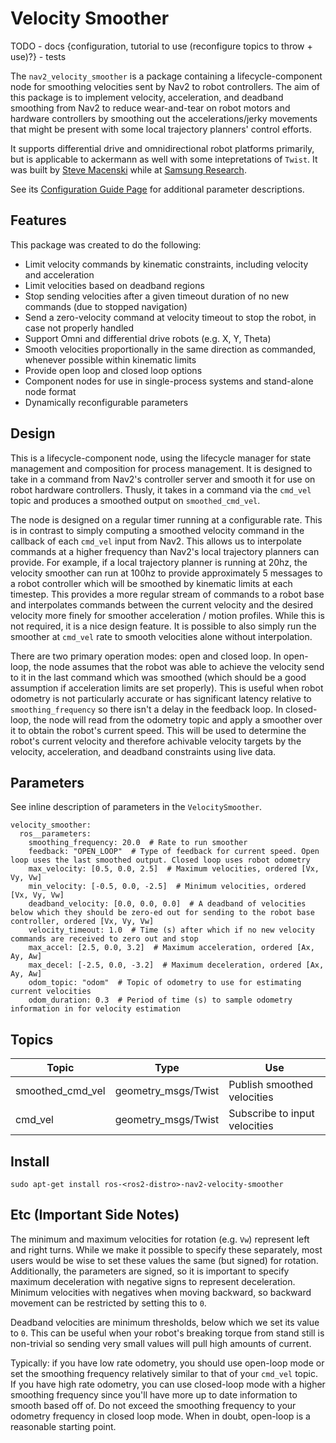 # Velocity Smoother

TODO
	- docs {configuration, tutorial to use (reconfigure topics to throw + use)?}
	- tests


The ``nav2_velocity_smoother`` is a package containing a lifecycle-component node for smoothing velocities sent by Nav2 to robot controllers.
The aim of this package is to implement velocity, acceleration, and deadband smoothing from Nav2 to reduce wear-and-tear on robot motors and hardware controllers by smoothing out the accelerations/jerky movements that might be present with some local trajectory planners' control efforts.

It supports differential drive and omnidirectional robot platforms primarily, but is applicable to ackermann as well with some intepretations of ``Twist``. It was built by [Steve Macenski](https://www.linkedin.com/in/steve-macenski-41a985101/) while at [Samsung Research](https://www.sra.samsung.com/). 

See its [Configuration Guide Page](https://navigation.ros.org/configuration/packages/configuring-velocity-smoother.html) for additional parameter descriptions.

## Features

This package was created to do the following:

- Limit velocity commands by kinematic constraints, including velocity and acceleration
- Limit velocities based on deadband regions
- Stop sending velocities after a given timeout duration of no new commands (due to stopped navigation)
- Send a zero-velocity command at velocity timeout to stop the robot, in case not properly handled
- Support Omni and differential drive robots (e.g. X, Y, Theta)
- Smooth velocities proportionally in the same direction as commanded, whenever possible within kinematic limits
- Provide open loop and closed loop options
- Component nodes for use in single-process systems and stand-alone node format
- Dynamically reconfigurable parameters

## Design

This is a lifecycle-component node, using the lifecycle manager for state management and composition for process management.
It is designed to take in a command from Nav2's controller server and smooth it for use on robot hardware controllers.
Thusly, it takes in a command via the `cmd_vel` topic and produces a smoothed output on `smoothed_cmd_vel`.

The node is designed on a regular timer running at a configurable rate.
This is in contrast to simply computing a smoothed velocity command in the callback of each `cmd_vel` input from Nav2.
This allows us to interpolate commands at a higher frequency than Nav2's local trajectory planners can provide.
For example, if a local trajectory planner is running at 20hz, the velocity smoother can run at 100hz to provide approximately 5 messages to a robot controller which will be smoothed by kinematic limits at each timestep.
This provides a more regular stream of commands to a robot base and interpolates commands between the current velocity and the desired velocity more finely for smoother acceleration / motion profiles.
While this is not required, it is a nice design feature.
It is possible to also simply run the smoother at `cmd_vel` rate to smooth velocities alone without interpolation.

There are two primary operation modes: open and closed loop.
In open-loop, the node assumes that the robot was able to achieve the velocity send to it in the last command which was smoothed (which should be a good assumption if acceleration limits are set properly).
This is useful when robot odometry is not particularly accurate or has significant latency relative to `smoothing_frequency` so there isn't a delay in the feedback loop.
In closed-loop, the node will read from the odometry topic and apply a smoother over it to obtain the robot's current speed.
This will be used to determine the robot's current velocity and therefore achivable velocity targets by the velocity, acceleration, and deadband constraints using live data.

## Parameters

See inline description of parameters in the `VelocitySmoother`.

```
velocity_smoother:
  ros__parameters:
  	smoothing_frequency: 20.0  # Rate to run smoother
  	feedback: "OPEN_LOOP"  # Type of feedback for current speed. Open loop uses the last smoothed output. Closed loop uses robot odometry
  	max_velocity: [0.5, 0.0, 2.5]  # Maximum velocities, ordered [Vx, Vy, Vw]
 	min_velocity: [-0.5, 0.0, -2.5]  # Minimum velocities, ordered [Vx, Vy, Vw]
 	deadband_velocity: [0.0, 0.0, 0.0]  # A deadband of velocities below which they should be zero-ed out for sending to the robot base controller, ordered [Vx, Vy, Vw]
 	velocity_timeout: 1.0  # Time (s) after which if no new velocity commands are received to zero out and stop
 	max_accel: [2.5, 0.0, 3.2]  # Maximum acceleration, ordered [Ax, Ay, Aw]
 	max_decel: [-2.5, 0.0, -3.2]  # Maximum deceleration, ordered [Ax, Ay, Aw]
 	odom_topic: "odom"  # Topic of odometry to use for estimating current velocities
 	odom_duration: 0.3  # Period of time (s) to sample odometry information in for velocity estimation
```

## Topics

| Topic            | Type                    | Use                           |
|------------------|-------------------------|-------------------------------|
| smoothed_cmd_vel | geometry_msgs/Twist     | Publish smoothed velocities   |
| cmd_vel          | geometry_msgs/Twist     | Subscribe to input velocities |


## Install

```
sudo apt-get install ros-<ros2-distro>-nav2-velocity-smoother
```

## Etc (Important Side Notes)

The minimum and maximum velocities for rotation (e.g. ``Vw``) represent left and right turns. While we make it possible to specify these separately, most users would be wise to set these values the same (but signed) for rotation. Additionally, the parameters are signed, so it is important to specify maximum deceleration with negative signs to represent deceleration. Minimum velocities with negatives when moving backward, so backward movement can be restricted by setting this to ``0``.

Deadband velocities are minimum thresholds, below which we set its value to `0`. This can be useful when your robot's breaking torque from stand still is non-trivial so sending very small values will pull high amounts of current.

Typically: if you have low rate odometry, you should use open-loop mode or set the smoothing frequency relatively similar to that of your `cmd_vel` topic. If you have high rate odometry, you can use closed-loop mode with a higher smoothing frequency since you'll have more up to date information to smooth based off of. Do not exceed the smoothing frequency to your odometry frequency in closed loop mode.
When in doubt, open-loop is a reasonable starting point.
